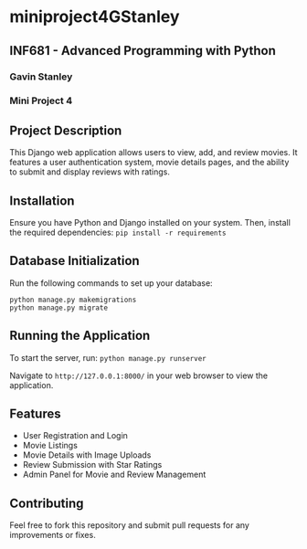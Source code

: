 # miniproject4GStanley
## INF681 - Advanced Programming with Python
### Gavin Stanley
### Mini Project 4

## Project Description
This Django web application allows users to view, add, and review movies. It features a user authentication system, movie details pages, and the ability to submit and display reviews with ratings.

## Installation
Ensure you have Python and Django installed on your system. Then, install the required dependencies:
```pip install -r requirements```


## Database Initialization
Run the following commands to set up your database:
```
python manage.py makemigrations
python manage.py migrate
```

## Running the Application
To start the server, run:
```python manage.py runserver```

Navigate to `http://127.0.0.1:8000/` in your web browser to view the application.

## Features
- User Registration and Login
- Movie Listings
- Movie Details with Image Uploads
- Review Submission with Star Ratings
- Admin Panel for Movie and Review Management

## Contributing
Feel free to fork this repository and submit pull requests for any improvements or fixes.
